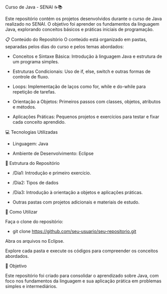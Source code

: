 Curso de Java - SENAI ☕📚

Este repositório contém os projetos desenvolvidos durante o curso de Java realizado no SENAI. O objetivo foi aprender os fundamentos da linguagem Java, explorando conceitos básicos e práticas iniciais de programação.

📋 Conteúdo do Repositório
O conteúdo está organizado em pastas, separadas pelos dias do curso e pelos temas abordados:

- Conceitos e Sintaxe Básica: Introdução à linguagem Java e estrutura de um programa simples.
  
- Estruturas Condicionais: Uso de if, else, switch e outras formas de controle de fluxo.
  
- Loops: Implementação de laços como for, while e do-while para repetição de tarefas.
  
- Orientação a Objetos: Primeiros passos com classes, objetos, atributos e métodos.
  
- Aplicações Práticas: Pequenos projetos e exercícios para testar e fixar cada conceito aprendido.

💻 Tecnologias Utilizadas

- Linguagem: Java

- Ambiente de Desenvolvimento: Eclipse

📁 Estrutura do Repositório

- /Dia1: Introdução e primeiro exercício.

- /Dia2: Tipos de dados

- /Dia3: Introdução à orientação a objetos e aplicações práticas.

- Outras pastas com projetos adicionais e materiais de estudo.

🚀 Como Utilizar

Faça o clone do repositório:

- git clone https://github.com/seu-usuario/seu-repositorio.git
  
Abra os arquivos no Eclipse.
  
Explore cada pasta e execute os códigos para compreender os conceitos abordados.

🎯 Objetivo

Este repositório foi criado para consolidar o aprendizado sobre Java, com foco nos fundamentos da linguagem e sua aplicação prática em problemas simples e intermediários.
